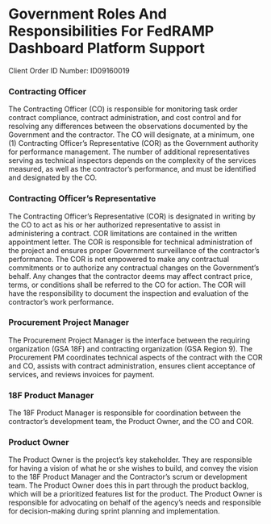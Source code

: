 Government Roles And Responsibilities For FedRAMP Dashboard Platform Support
=========================================
Client Order ID Number: ID09160019

### Contracting Officer

The Contracting Officer (CO) is responsible for monitoring task order
contract compliance, contract administration, and cost control and for resolving any
differences between the observations documented by the Government and
the contractor. The CO will designate, at a minimum, one (1) Contracting
Officer’s Representative (COR) as the Government authority for
performance management. The number of additional representatives serving
as technical inspectors depends on the complexity of the services
measured, as well as the contractor’s performance, and must be
identified and designated by the CO.

### Contracting Officer’s Representative

The Contracting Officer’s Representative (COR) is designated in writing
by the CO to act as his or her authorized representative to assist in
administering a contract. COR limitations are contained in the written
appointment letter. The COR is responsible for technical administration
of the project and ensures proper Government surveillance of the
contractor’s performance. The COR is not empowered to make any
contractual commitments or to authorize any contractual changes on the
Government’s behalf. Any changes that the contractor deems may affect
contract price, terms, or conditions shall be referred to the CO for
action. The COR will have the responsibility to document the inspection
and evaluation of the contractor’s work performance.

### Procurement Project Manager

The Procurement Project Manager is the interface between the requiring
organization (GSA 18F) and contracting organization (GSA Region 9). The
Procurement PM coordinates technical aspects of the contract with the
COR and CO, assists with contract administration, ensures client
acceptance of services, and reviews invoices for payment.

### 18F Product Manager

The 18F Product Manager is responsible for coordination between the
contractor’s development team, the Product Owner, and the CO and COR.

### Product Owner

The Product Owner is the project’s key stakeholder. They are responsible
for having a vision of what he or she wishes to build, and convey the
vision to the 18F Product Manager and the Contractor’s scrum or
development team. The Product Owner does this in part through the
product backlog, which will be a prioritized features list for the
product. The Product Owner is responsible for advocating on behalf of the agency’s
needs and responsible for decision-making during sprint planning and
implementation.
